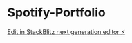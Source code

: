 # Spotify-Portfolio

[Edit in StackBlitz next generation editor ⚡️](https://stackblitz.com/~/github.com/donaina/Spotify-Portfolio)